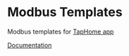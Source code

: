 # Modbus Templates

Modbus templates for [TapHome app](https://play.google.com/store/apps/details?id=com.taphome.android.offline)

[Documentation](https://taphome.com/en/support/15597569)
